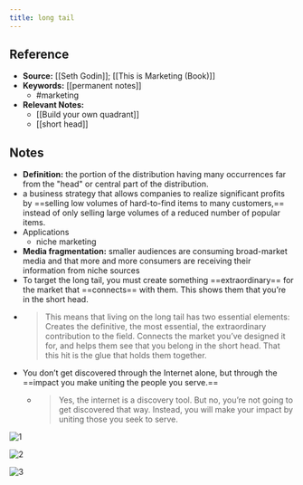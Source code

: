 ```yaml
---
title: long tail
---
```

## Reference
- **Source:** [[Seth Godin]]; [[This is Marketing (Book)]]
- **Keywords:** [[permanent notes]]
	- #marketing
- **Relevant Notes:**
	- [[Build your own quadrant]]
	- [[short head]]
## Notes
- **Definition:**  the portion of the distribution having many occurrences far from the "head" or central part of the distribution.
- a business strategy that allows companies to realize significant profits by ==selling low volumes of hard-to-find items to many customers,== instead of only selling large volumes of a reduced number of popular items.
- Applications
	- niche marketing
- **Media fragmentation:** smaller audiences are consuming broad-market media and that more and more consumers are receiving their information from niche sources
- To target the long tail, you must create something ==extraordinary== for the market that ==connects== with them. This shows them that you’re in the short head.
- > This means that living on the long tail has two essential elements: Creates the definitive, the most essential, the extraordinary contribution to the field. Connects the market you’ve designed it for, and helps them see that you belong in the short head. That this hit is the glue that holds them together.
- You don’t get discovered through the Internet alone, but through the ==impact you make uniting the people you serve.==
	- >Yes, the internet is a discovery tool. But no, you’re not going to get discovered that way. Instead, you will make your impact by uniting those you seek to serve.

![1](https://www.researchgate.net/publication/330266409/figure/fig3/AS:713343081910273@1547085652205/The-concept-of-long-tail-marketing-Source-Scott-2015.png)

![2](https://www.elliance.com/media/61628/long_tail_seo.gif)

![3](https://raventools.com/marketing-glossary/wp-content/uploads/2016/03/keyword-research-v08-630x475.png)
